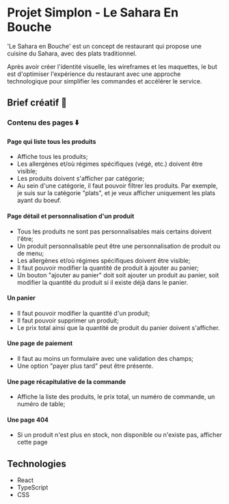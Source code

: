 # Projet Simplon - Le Sahara En Bouche

'Le Sahara en Bouche' est un concept de restaurant qui propose une cuisine du Sahara, avec des plats traditionnel.

Après avoir créer l'identité visuelle, les wireframes et les maquettes, le but est d'optimiser l'expérience du restaurant avec une approche technologique pour simplifier les commandes et accélérer le service.

## Brief créatif 🎨
### Contenu des pages ⬇️

#### Page qui liste tous les produits
- Affiche tous les produits;
- Les allergènes et/où régimes spécifiques (végé, etc.) doivent être visible;
- Les produits doivent s'afficher par catégorie;
- Au sein d'une catégorie, il faut pouvoir filtrer les produits. Par exemple, je suis sur la catégorie "plats", et je veux afficher uniquement les plats ayant du boeuf.

#### Page détail et personnalisation d'un produit
- Tous les produits ne sont pas personnalisables mais certains doivent l'être;
- Un produit personnalisable peut être une personnalisation de produit ou de menu;
- Les allergènes et/où régimes spécifiques doivent être visible;
- Il faut pouvoir modifier la quantité de produit à ajouter au panier;
- Un bouton "ajouter au panier" doit soit ajouter un produit au panier, soit modifier la quantité du produit si il existe déjà dans le panier.

#### Un panier
- Il faut pouvoir modifier la quantité d'un produit;
- Il faut pouvoir supprimer un produit;
- Le prix total ainsi que la quantité de produit du panier doivent s'afficher.

#### Une page de paiement
- Il faut au moins un formulaire avec une validation des champs;
- Une option "payer plus tard" peut être présente.

#### Une page récapitulative de la commande
- Affiche la liste des produits, le prix total, un numéro de commande, un numéro de table;

#### Une page 404
- Si un produit n'est plus en stock, non disponible ou n'existe pas, afficher cette page

## Technologies
- React
- TypeScript
- CSS

